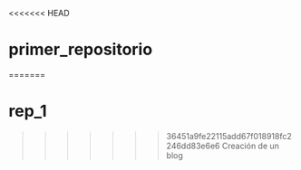 <<<<<<< HEAD
# primer_repositorio
=======
# rep_1
>>>>>>> 36451a9fe22115add67f018918fc2246dd83e6e6
Creación de un blog
